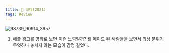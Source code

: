 ```yaml
---
title: 🫠 코다(2021)
tags: Review
---
```

![98739_90914_3957](https://user-images.githubusercontent.com/50545088/176471048-8d70df45-970e-4be5-87bf-cec773cc4002.jpeg)

1.  애플 광고를 영화로 보면 이런 느낌일까? 웰 메이드 된 사람들을 보면서 의상 분위기 무엇하나 놓치지 않는 모습이 감명 깊었다.